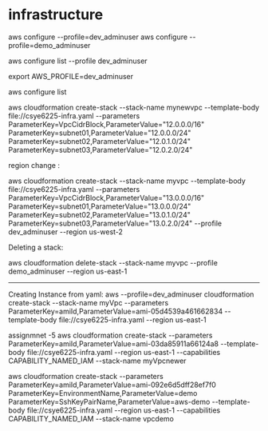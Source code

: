 # infrastructure
aws configure --profile=dev_adminuser
aws configure --profile=demo_adminuser

aws configure list --profile dev_adminuser

export AWS_PROFILE=dev_adminuser

aws configure list

aws cloudformation create-stack --stack-name mynewvpc --template-body file://csye6225-infra.yaml --parameters ParameterKey=VpcCidrBlock,ParameterValue="12.0.0.0/16" ParameterKey=subnet01,ParameterValue="12.0.0.0/24" ParameterKey=subnet02,ParameterValue="12.0.1.0/24" ParameterKey=subnet03,ParameterValue="12.0.2.0/24" 


region change :

aws cloudformation create-stack --stack-name myvpc --template-body file://csye6225-infra.yaml --parameters ParameterKey=VpcCidrBlock,ParameterValue="13.0.0.0/16" ParameterKey=subnet01,ParameterValue="13.0.0.0/24" ParameterKey=subnet02,ParameterValue="13.0.1.0/24" ParameterKey=subnet03,ParameterValue="13.0.2.0/24" --profile dev_adminuser  --region us-west-2

Deleting a stack:

aws cloudformation delete-stack --stack-name myvpc --profile demo_adminuser  --region us-east-1

-------

Creating Instance from yaml: 
aws --profile=dev_adminuser cloudformation create-stack --stack-name myVpc --parameters ParameterKey=amiId,ParameterValue=ami-05d4539a461662834 --template-body file://csye6225-infra.yaml --region us-east-1

assignmnet -5
aws cloudformation create-stack --parameters ParameterKey=amiId,ParameterValue=ami-03da85911a66124a8 --template-body file://csye6225-infra.yaml --region us-east-1 --capabilities CAPABILITY_NAMED_IAM --stack-name myVpcnewer


aws cloudformation create-stack --parameters ParameterKey=amiId,ParameterValue=ami-092e6d5dff28ef7f0 ParameterKey=EnvironmentName,ParameterValue=demo ParameterKey=SshKeyPairName,ParameterValue=aws-demo --template-body file://csye6225-infra.yaml --region us-east-1 --capabilities CAPABILITY_NAMED_IAM --stack-name vpcdemo